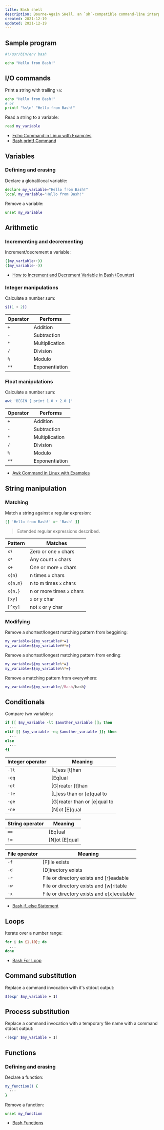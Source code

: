 ```yaml
---
title: Bash shell
description: Bourne-Again SHell, an `sh`-compatible command-line interpreter.
created: 2021-12-19
updated: 2021-12-19
---
```


## Sample program

```bash
#!/usr/bin/env bash

echo "Hello from Bash!"
```

## I/O commands

Print a string with trailing `\n`:

```bash
echo "Hello from Bash!"
# or
printf "%s\n" "Hello from Bash!"
```

Read a string to a variable:

```bash
read my_variable
```

- [Echo Command in Linux with Examples](https://linuxize.com/post/echo-command-in-linux-with-examples/)
- [Bash printf Command](https://linuxize.com/post/bash-printf-command/)

## Variables

### Defining and erasing

Declare a global/local variable:

```bash
declare my_variable="Hello from Bash!"
local my_variable="Hello from Bash!"
```

Remove a variable:

```bash
unset my_variable
```

## Arithmetic

### Incrementing and decrementing

Increment/decrement a variable:

```bash
((my_variable++))
((my_variable--))
```

- [How to Increment and Decrement Variable in Bash (Counter)](https://linuxize.com/post/bash-increment-decrement-variable/)

### Integer manipulations

Calculate a number sum:

```bash
$((1 + 2))
```

| Operator            | Performs       |
| ---                 | ---            |
| `+`                 | Addition       |
| `-`                 | Subtraction    |
| `*`                 | Multiplication |
| `/`                 | Division       |
| `%`                 | Modulo         |
| `**`                | Exponentiation |

### Float manipulations

Calculate a number sum:

```bash
awk 'BEGIN { print 1.0 + 2.0 }'
```

| Operator            | Performs       |
| ---                 | ---            |
| `+`                 | Addition       |
| `-`                 | Subtraction    |
| `*`                 | Multiplication |
| `/`                 | Division       |
| `%`                 | Modulo         |
| `**`                | Exponentiation |

- [Awk Command in Linux with Examples](https://linuxize.com/post/awk-command/)

## String manipulation

### Matching

Match a string against a regular expresion:

```bash
[[ 'Hello from Bash!' =~ 'Bash' ]]
```

> Extended regular expressions described.

| Pattern             | Matches                   |
| ---                 | ---                       |
| `x?`                | Zero or one `x` chars     |
| `x*`                | Any count `x` chars       |
| `x+`                | One or more  `x` chars    |
| `x{n}`              | n times `x` chars         |
| `x{n,m}`            | n to m times `x` chars    |
| `x{n,}`             | n or more times `x` chars |
| `[xy]`              | `x` or y char             |
| `[^xy]`             | not `x` or y char         |

### Modifying

Remove a shortest/longest matching pattern from beggining:

```bash
my_variable=${my_variable#*=}
my_variable=${my_variable##*=}
```

Remove a shortest/longest matching pattern from ending:

```bash
my_variable=${my_variable%*=}
my_variable=${my_variable%%*=}
```

Remove a matching pattern from everywhere:

```bash
my_variable=${my_variable//Bash/bash}
```

## Conditionals

Compare two variables:

```bash
if [[ $my_variable -lt $another_variable ]]; then
  ···
elif [[ $my_variable -eq $another_variable ]]; then
  ···
else
  ···
fi
```

| Integer operator    | Meaning                                   |
| ---                 | ---                                       |
| `-lt`               | [L]ess [t]han                             |
| `-eq`               | [Eq]ual                                   |
| `-gt`               | [G]reater [t]han                          |
| `-le`               | [L]ess than or [e]qual to                 |
| `-ge`               | [G]reater than or [e]qual to              |
| `-ne`               | [N]ot [E]qual                             |

| String operator     | Meaning                                   |
| ---                 | ---                                       |
| `==`                | [Eq]ual                                   |
| `!=`                | [N]ot [E]qual                             |

| File operator       | Meaning                                   |
| ---                 | ---                                       |
| `-f`                | [F]ile exists                             |
| `-d`                | [D]irectory exists                        |
| `-r`                | File or directory exists and [r]eadable   |
| `-w`                | File or directory exists and [w]ritable   |
| `-x`                | File or directory exists and e[x]ecutable |

- [Bash if..else Statement](https://linuxize.com/post/bash-if-else-statement/)

## Loops

Iterate over a number range:

```bash
for i in {1,10}; do
  ...
done
```

- [Bash For Loop](https://linuxize.com/post/bash-for-loop/)

## Command substitution

Replace a command invocation with it's stdout output:

```bash
$(expr $my_variable + 1)
```

## Process substitution

Replace a command invocation with a temporary file name with a command stdout output:

```bash
<(expr $my_variable + 1)
```

## Functions

### Defining and erasing

Declare a function:

```bash
my_function() {
  ···
}
```

Remove a function:

```bash
unset my_function
```

- [Bash Functions](https://linuxize.com/post/bash-functions/)
